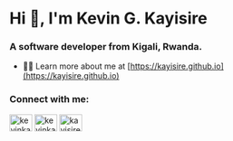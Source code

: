 <h1>Hi 👋, I'm Kevin G. Kayisire</h1>
<h3>A software developer from Kigali, Rwanda.</h3>

- 👨‍💻 Learn more about me at [https://kayisire.github.io](https://kayisire.github.io)

<h3 align="left">Connect with me:</h3>
<p align="left">
  <a href="https://twitter.com/kevinkayisire" target="blank"><img align="center" src="https://cdn.jsdelivr.net/npm/simple-icons@3.0.1/icons/twitter.svg" alt="kevinkayisire" height="30" width="40" /></a>
  <a href="https://linkedin.com/in/kevinkayisire" target="blank"><img align="center" src="https://cdn.jsdelivr.net/npm/simple-icons@3.0.1/icons/linkedin.svg" alt="kevinkayisire" height="30" width="40" /></a>
  <a href="https://instagram.com/kayisiree" target="blank"><img align="center" src="https://cdn.jsdelivr.net/npm/simple-icons@3.0.1/icons/instagram.svg" alt="kayisiree" height="30" width="40" /></a>
</p>
